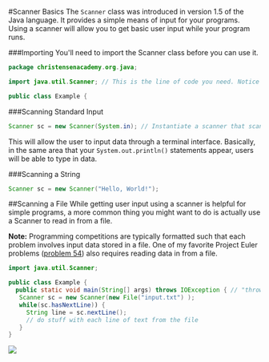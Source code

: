 #Scanner Basics
The `Scanner` class was introduced in version 1.5 of the Java language. It provides a simple means of input for your programs. Using a scanner will allow you to get basic user input while your program runs.

###Importing
You'll need to import the Scanner class before you can use it.

```java
package christensenacademy.org.java;

import java.util.Scanner; // This is the line of code you need. Notice its position near the top of the file.

public class Example {
```

###Scanning Standard Input
```java
Scanner sc = new Scanner(System.in); // Instantiate a scanner that scans standard input
```
This will allow the user to input data through a terminal interface. Basically, in the same area that your `System.out.println()` statements appear, users will be able to type in data.

###Scanning a String
```java
Scanner sc = new Scanner("Hello, World!");
```



##Scanning a File
While getting user input using a scanner is helpful for simple programs, a more common thing you might want to do is actually use a Scanner to read in from a file.

**Note:** Programming competitions are typically formatted such that each problem involves input data stored in a file. One of my favorite Project Euler problems ([problem 54](http://projecteuler.net/problem=54)) also requires reading data in from a file.

```java
import java.util.Scanner;

public class Example {
  public static void main(String[] args) throws IOException { // "throws IOException" is needed to compile
   Scanner sc = new Scanner(new File("input.txt") );
   while(sc.hasNextLine)) {
     String line = sc.nextLine();
     // do stuff with each line of text from the file
   }
}
```



![](http://christensenacademy.org/img/signature.png)

